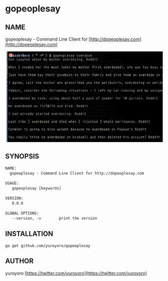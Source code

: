 # gopeoplesay

## NAME

gopeoplesay - Command Line Client for [http://dopeoplesay.com](http://dopeoplesay.com)

![](https://raw.githubusercontent.com/yuroyoro/gopeoplesay/master/gopeoplesay.png)

## SYNOPSIS

```
NAME:
  gopeoplesay - Command Line Client for http://dopeoplesay.com

USAGE:
   gopeoplesay [keywords]

VERSION:
   0.0.0

GLOBAL OPTIONS:
   --version, -v        print the version
```


## INSTALLATION

```
go get github.com/yuroyoro/gopeoplesay
```

## AUTHOR

yuroyoro [https://twitter.com/yuroyoro](https://twitter.com/yuroyoro)
